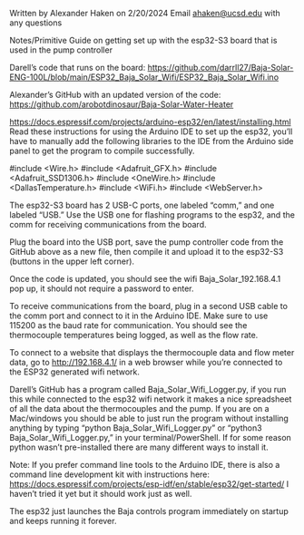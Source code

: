 Written by Alexander Haken on 2/20/2024
Email ahaken@ucsd.edu with any questions

Notes/Primitive Guide on getting set up with the esp32-S3 board that is used in the pump controller 

Darell’s code that runs on the board:
https://github.com/darrll27/Baja-Solar-ENG-100L/blob/main/ESP32_Baja_Solar_Wifi/ESP32_Baja_Solar_Wifi.ino 

Alexander’s GitHub with an updated version of the code:
https://github.com/arobotdinosaur/Baja-Solar-Water-Heater 

https://docs.espressif.com/projects/arduino-esp32/en/latest/installing.html 
Read these instructions for using the Arduino IDE to set up the esp32, you’ll have to manually add the following libraries to the IDE from the Arduino side panel to get the program to compile successfully.

 #include <Wire.h>
#include <Adafruit_GFX.h>
#include <Adafruit_SSD1306.h>
#include <OneWire.h>
#include <DallasTemperature.h>
#include <WiFi.h>
#include <WebServer.h>

The esp32-S3 board has 2 USB-C ports, one labeled “comm,” and one labeled “USB.” Use the USB one for flashing programs to the esp32, and the comm for receiving communications from the board. 

Plug the board into the USB port, save the pump controller code from the GitHub above as a new file, then compile it and upload it to the esp32-S3 (buttons in the upper left corner).

Once the code is updated, you should see the wifi Baja_Solar_192.168.4.1 pop up, it should not require a password to enter. 

To receive communications from the board, plug in a second USB cable to the comm port and connect to it in the Arduino IDE. Make sure to use 115200 as the baud rate for communication. You should see the thermocouple temperatures being logged, as well as the flow rate.

To connect to a website that displays the thermocouple data and flow meter data, go to http://192.168.4.1/ in a web browser while you’re connected to the ESP32 generated wifi network.

Darell’s GitHub has a program called Baja_Solar_Wifi_Logger.py, if you run this while connected to the esp32 wifi network it makes a nice spreadsheet of all the data about the thermocouples and the pump. If you are on a Mac/windows you should be able to just run the program without installing anything by typing “python Baja_Solar_Wifi_Logger.py” or “python3 Baja_Solar_Wifi_Logger.py,” in your terminal/PowerShell. If for some reason python wasn’t pre-installed there are many different ways to install it.

Note: If you prefer command line tools to the Arduino IDE, there is also a command line development kit with instructions here: https://docs.espressif.com/projects/esp-idf/en/stable/esp32/get-started/ 
I haven’t tried it yet but it should work just as well.

The esp32 just launches the Baja controls program immediately on startup and keeps running it forever. 



